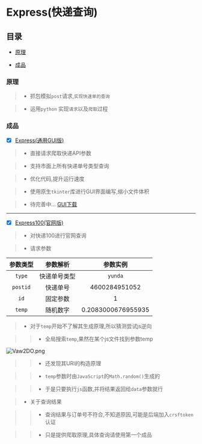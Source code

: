 # Express(快递查询)

## 目录

- [原理](#origin)

- [成品](#Express)


<h3 id ="origin"> 原理 </h3>

> * 抓包模拟`post`请求,`实现快速单的查询`

> * 运用`python` 实现`请求`以及`爬取`过程


<h3 id="Express"> 成品 </h3>

- [x] [Express(通用GUI版)](https://github.com/SunRelease/Spider_crawler/blob/master/Express/Express.py)

> * 直接请求爬取快递API参数

> * 支持市面上所有快递单号类型查询

> * 优化代码,提升运行速度

> * 使用原生`tkinter`库进行GUI界面编写,缩小文件体积

> * 待完善中...   [GUI下载]()

---

- [x] [Express100(官网版)](https://github.com/SunRelease/Spider_crawler/blob/master/Express/Express100.py)

> * 对快递100进行官网查询

> * 请求参数

| 参数类型 | 参数解析 | 参数实例|
|:---:|:---:|:---:|
|`type`|快递单号类型|`yunda`|
|`postid`|快递单号|4600284951052|
|`id`|固定参数|1|
|`temp`|随机数字|0.2083000676955935|

> * 对于`temp`开始不了解其生成原理,所以猜测尝试js逆向

>> * 全局搜索`temp`,果然在某个js文件找到参数temp

![Vaw2DO.png](https://s2.ax1x.com/2019/06/06/Vaw2DO.png)

>> * 还发现其URl的构造原理

>> * `temp`参数时由`JavaScript`的`Math.random()`生成的

>> * 于是只要执行`js`函数,并将结果返回给`data`参数就行

> * 关于查询结果

>> * 查询结果与订单号不符合,不知道原因,可能是后端加入`crsftoken`认证

>> * 只是提供爬取原理,具体查询请使用第一个成品